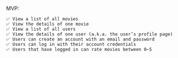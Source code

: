 MVP:

    ✅ View a list of all movies
    ✅ View the details of one movie
    ✅ View a list of all users
    ✅ View the details of one user (a.k.a. the user’s profile page)
    ✅ Users can create an account with an email and password
    ✅ Users can log in with their account credentials
    ✅ Users that have logged in can rate movies between 0–5